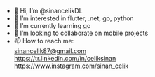 - 👋 Hi, I’m @sinancelikDL
- 👀 I’m interested in flutter, .net, go, python
- 🌱 I’m currently learning go
- 💞️ I’m looking to collaborate on mobile projects
- 📫 How to reach me: <br/>
        sinancelik87@gmail.com <br/>
        https://tr.linkedin.com/in/celiksinan <br/>
        https://www.instagram.com/sinan_celik

<!---
sinancelikDL/sinancelikDL is a ✨ special ✨ repository because its `README.md` (this file) appears on your GitHub profile.
You can click the Preview link to take a look at your changes.
--->
